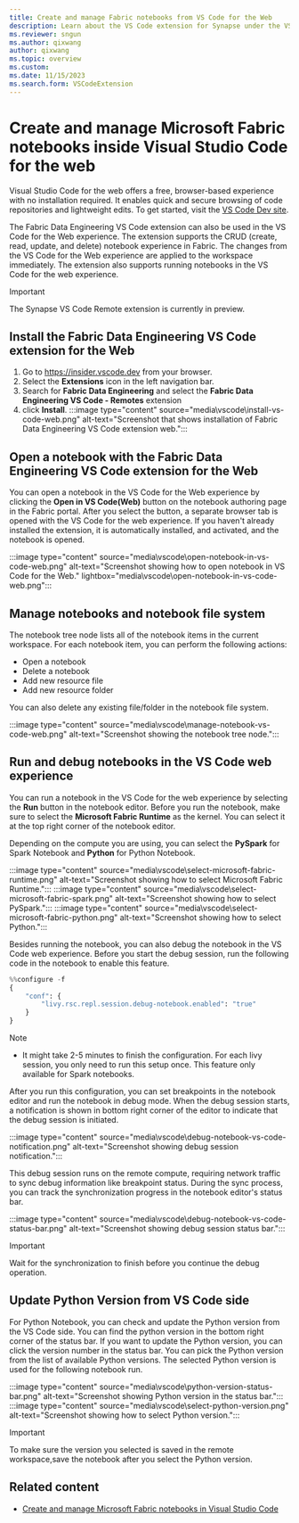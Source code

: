 ```yaml
---
title: Create and manage Fabric notebooks from VS Code for the Web
description: Learn about the VS Code extension for Synapse under the VS Code web experience, which supports a pro-developer authoring experience.
ms.reviewer: sngun
ms.author: qixwang
author: qixwang
ms.topic: overview
ms.custom:
ms.date: 11/15/2023
ms.search.form: VSCodeExtension
---
```


# Create and manage Microsoft Fabric notebooks inside Visual Studio Code for the web

Visual Studio Code for the web offers a free, browser-based experience with no installation required. It enables quick and secure browsing of code repositories and lightweight edits. To get started, visit the [VS Code Dev site](https://vscode.dev).

The Fabric Data Engineering VS Code extension can also be used in the VS Code for the Web experience. The extension supports the CRUD (create, read, update, and delete) notebook experience in Fabric. The changes from the VS Code for the Web experience are applied to the workspace immediately. The extension also supports running notebooks in the VS Code for the web experience.

> [!IMPORTANT]
> The Synapse VS Code Remote extension is currently in preview.

## Install the Fabric Data Engineering VS Code extension for the Web

1. Go to https://insider.vscode.dev from your browser.
1. Select the **Extensions** icon in the left navigation bar.
1. Search for **Fabric Data Engineering** and select the **Fabric Data Engineering VS Code - Remotes** extension
1. click **Install**.
   :::image type="content" source="media\vscode\install-vs-code-web.png" alt-text="Screenshot that shows installation of Fabric Data Engineering VS Code extension web.":::

## Open a notebook with the Fabric Data Engineering VS Code extension for the Web

You can open a notebook in the VS Code for the Web experience by clicking the **Open in VS Code(Web)** button on the notebook authoring page in the Fabric portal. After you select the button, a separate browser tab is opened with the VS Code for the web experience. If you haven't already installed the extension, it is automatically installed, and activated, and the notebook is opened.

:::image type="content" source="media\vscode\open-notebook-in-vs-code-web.png" alt-text="Screenshot showing how to open notebook in VS Code for the Web." lightbox="media\vscode\open-notebook-in-vs-code-web.png":::

## Manage notebooks and notebook file system

The notebook tree node lists all of the notebook items in the current workspace. For each notebook item, you can perform the following actions:

- Open a notebook
- Delete a notebook
- Add new resource file
- Add new resource folder

You can also delete any existing file/folder in the notebook file system.

:::image type="content" source="media\vscode\manage-notebook-vs-code-web.png" alt-text="Screenshot showing the notebook tree node.":::

## Run and debug notebooks in the VS Code web experience

You can run a notebook in the VS Code for the web experience by selecting the **Run** button in the notebook editor. Before you run the notebook, make sure to select the **Microsoft Fabric Runtime** as the kernel. You can select it at the top right corner of the notebook editor.

Depending on the compute you are using, you can select the **PySpark** for Spark Notebook and **Python** for Python Notebook.

:::image type="content" source="media\vscode\select-microsoft-fabric-runtime.png" alt-text="Screenshot showing how to select Microsoft Fabric Runtime.":::
:::image type="content" source="media\vscode\select-microsoft-fabric-spark.png" alt-text="Screenshot showing how to select PySpark.":::
:::image type="content" source="media\vscode\select-microsoft-fabric-python.png" alt-text="Screenshot showing how to select Python.":::

Besides running the notebook, you can also debug the notebook in the VS Code web experience. Before you start the debug session, run the following code in the notebook to enable this feature.

```python
%%configure -f  
{  
    "conf": {  
        "livy.rsc.repl.session.debug-notebook.enabled": "true"  
    } 
} 
```

> [!NOTE]
> * It might take 2-5 minutes to finish the configuration. For each livy session, you only need to run this setup once. This feature only available for Spark notebooks.

After you run this configuration, you can set breakpoints in the notebook editor and run the notebook in debug mode. When the debug session starts, a notification is shown in bottom right corner of the editor to indicate that the debug session is initiated.

:::image type="content" source="media\vscode\debug-notebook-vs-code-notification.png" alt-text="Screenshot showing debug session notification.":::

This debug session runs on the remote compute, requiring network traffic to sync debug information like breakpoint status. During the sync process, you can track the synchronization progress in the notebook editor's status bar.

:::image type="content" source="media\vscode\debug-notebook-vs-code-status-bar.png" alt-text="Screenshot showing debug session status bar.":::

> [!IMPORTANT]
> Wait for the synchronization to finish before you continue the debug operation.

## Update Python Version from VS Code side

For Python Notebook, you can check and update the Python version from the VS Code side. You can find the python version in the bottom right corner of the status bar. If you want to update the Python version, you can click the version number in the status bar. You can pick the Python version from the list of available Python versions. The selected Python version is used for the following notebook run.

:::image type="content" source="media\vscode\python-version-status-bar.png" alt-text="Screenshot showing Python version in the status bar.":::
:::image type="content" source="media\vscode\select-python-version.png" alt-text="Screenshot showing how to select Python version.":::

> [!IMPORTANT]
> To make sure the version you selected is saved in the remote workspace,save the notebook after you select the Python version.

## Related content

- [Create and manage Microsoft Fabric notebooks in Visual Studio Code](author-notebook-with-vs-code.md)
